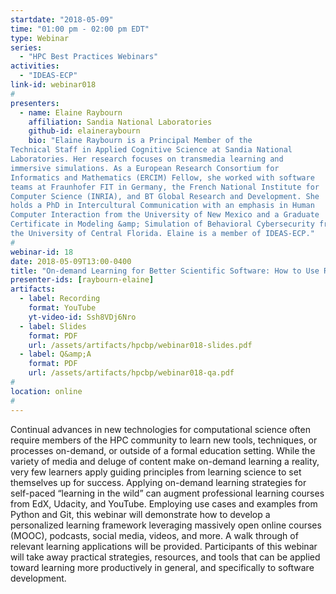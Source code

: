```yaml
---
startdate: "2018-05-09"
time: "01:00 pm - 02:00 pm EDT"
type: Webinar
series:
  - "HPC Best Practices Webinars"
activities:
  - "IDEAS-ECP"
link-id: webinar018
#
presenters:
  - name: Elaine Raybourn
    affiliation: Sandia National Laboratories
    github-id: elaineraybourn
    bio: "Elaine Raybourn is a Principal Member of the
Technical Staff in Applied Cognitive Science at Sandia National
Laboratories. Her research focuses on transmedia learning and
immersive simulations. As a European Research Consortium for
Informatics and Mathematics (ERCIM) Fellow, she worked with software
teams at Fraunhofer FIT in Germany, the French National Institute for
Computer Science (INRIA), and BT Global Research and Development. She
holds a PhD in Intercultural Communication with an emphasis in Human
Computer Interaction from the University of New Mexico and a Graduate
Certificate in Modeling &amp; Simulation of Behavioral Cybersecurity from
the University of Central Florida. Elaine is a member of IDEAS-ECP."
#
webinar-id: 18
date: 2018-05-09T13:00-0400
title: "On-demand Learning for Better Scientific Software: How to Use Resources &amp; Technology to Optimize your Productivity"
presenter-ids: [raybourn-elaine]
artifacts:
  - label: Recording
    format: YouTube
    yt-video-id: Ssh8VDj6Nro
  - label: Slides
    format: PDF
    url: /assets/artifacts/hpcbp/webinar018-slides.pdf
  - label: Q&amp;A
    format: PDF
    url: /assets/artifacts/hpcbp/webinar018-qa.pdf
#
location: online
#
---
```

Continual advances in new technologies for computational science often
require members of the HPC community to learn new tools, techniques,
or processes on-demand, or outside of a formal education
setting. While the variety of media and deluge of content make
on-demand learning a reality, very few learners apply guiding
principles from learning science to set themselves up for
success. Applying on-demand learning strategies for self-paced
“learning in the wild” can augment professional learning courses from
EdX, Udacity, and YouTube. Employing use cases and examples from
Python and Git, this webinar will demonstrate how to develop a
personalized learning framework leveraging massively open online
courses (MOOC), podcasts, social media, videos, and more. A walk
through of relevant learning applications will be
provided. Participants of this webinar will take away practical
strategies, resources, and tools that can be applied toward learning
more productively in general, and specifically to software
development.
